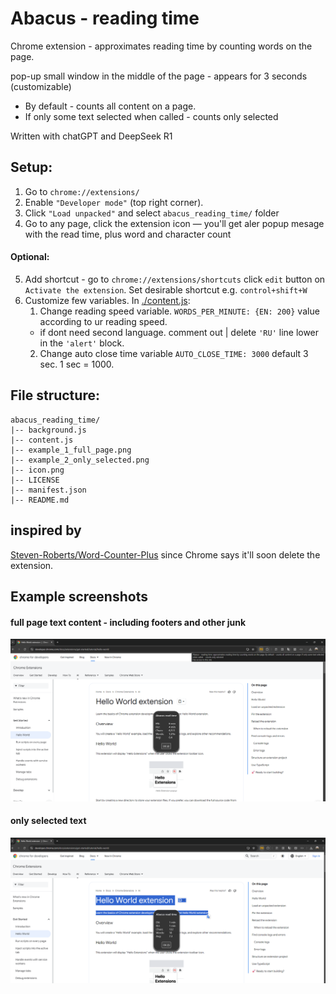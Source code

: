 # Abacus - reading time
Chrome extension - approximates reading time by counting words on the page. 

pop-up small window in the middle of the page - appears for 3 seconds (customizable)

- By default - counts all content on a page.
- If only some text selected when called  - counts only selected

Written with chatGPT and DeepSeek R1

## Setup:
1. Go to `chrome://extensions/`
2. Enable `"Developer mode"` (top right corner).
3. Click `"Load unpacked"` and select `abacus_reading_time/` folder
4. Go to any page, click the extension icon — you'll get aler popup mesage with the read time, plus word and character count

#### Optional:
5. Add shortcut - go to `chrome://extensions/shortcuts` click `edit` button on `Activate the extension`. Set desirable shortcut e.g. `control+shift+W`
6. Customize few variables. In [./content.js](./content.js):
   1. Change reading speed variable.  `WORDS_PER_MINUTE: {EN: 200}` value according to ur reading speed. 
   - if dont need second language. comment out | delete `'RU'` line lower in the `'alert'` block. 
   2. Change auto close time variable `AUTO_CLOSE_TIME: 3000` default 3 sec. 1 sec = 1000. 


## File structure:

```
abacus_reading_time/
|-- background.js
|-- content.js
|-- example_1_full_page.png
|-- example_2_only_selected.png
|-- icon.png
|-- LICENSE
|-- manifest.json
|-- README.md

```

## inspired by
[Steven-Roberts/Word-Counter-Plus](https://github.com/Steven-Roberts/Word-Counter-Plus)
since Chrome says it'll soon delete the extension. 

## Example screenshots

#### full page text content - including footers and other junk

![Example 1](./example_1_full_page.png)

#### only selected text

![Example 2](./example_2_only_selected.png)

